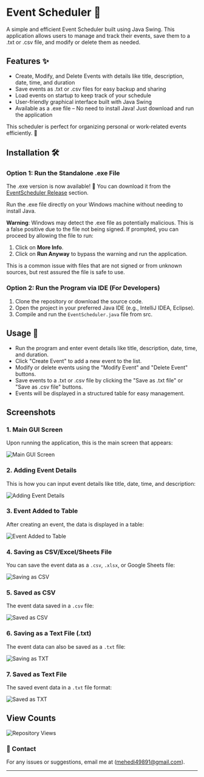 # Event Scheduler 📅

A simple and efficient Event Scheduler built using Java Swing. This application allows users to manage and track their events, save them to a .txt or .csv file, and modify or delete them as needed.

## Features ✨

- Create, Modify, and Delete Events with details like title, description, date, time, and duration
- Save events as .txt or .csv files for easy backup and sharing
- Load events on startup to keep track of your schedule
- User-friendly graphical interface built with Java Swing
- Available as a .exe file – No need to install Java! Just download and run the application

This scheduler is perfect for organizing personal or work-related events efficiently. 🚀

## Installation 🛠️

### Option 1: Run the Standalone .exe File
The .exe version is now available! 🎉 You can download it from the [EventScheduler Release](https://github.com/Mahdi767/Event-Scheduler/releases/tag/EventScheduler) section.

Run the .exe file directly on your Windows machine without needing to install Java.

**Warning**: Windows may detect the .exe file as potentially malicious. This is a false positive due to the file not being signed. If prompted, you can proceed by allowing the file to run:

1. Click on **More Info**.
2. Click on **Run Anyway** to bypass the warning and run the application.

This is a common issue with files that are not signed or from unknown sources, but rest assured the file is safe to use.

### Option 2: Run the Program via IDE (For Developers)
1. Clone the repository or download the source code.
2. Open the project in your preferred Java IDE (e.g., IntelliJ IDEA, Eclipse).
3. Compile and run the `EventScheduler.java` file from src.

## Usage 🚀
- Run the program and enter event details like title, description, date, time, and duration.
- Click "Create Event" to add a new event to the list.
- Modify or delete events using the "Modify Event" and "Delete Event" buttons.
- Save events to a .txt or .csv file by clicking the "Save as .txt file" or "Save as .csv file" buttons.
- Events will be displayed in a structured table for easy management.


## Screenshots
### 1. **Main GUI Screen**  
Upon running the application, this is the main screen that appears:  

![Main GUI Screen](https://raw.githubusercontent.com/Mahdi767/Event-Scheduler/main/Event%20Scheduler/src/Main1.png)

### 2. **Adding Event Details**  
This is how you can input event details like title, date, time, and description: 

![Adding Event Details](https://raw.githubusercontent.com/Mahdi767/Event-Scheduler/main/Event%20Scheduler/src/data%20adding.png)

### 3. **Event Added to Table**  
After creating an event, the data is displayed in a table:  

![Event Added to Table](https://raw.githubusercontent.com/Mahdi767/Event-Scheduler/main/Event%20Scheduler/src/added%20data.png)

### 4. **Saving as CSV/Excel/Sheets File**  
You can save the event data as a `.csv`, `.xlsx`, or Google Sheets file:  

![Saving as CSV](https://raw.githubusercontent.com/Mahdi767/Event-Scheduler/main/Event%20Scheduler/src/Saving%20as%20.csv.png)

### 5. **Saved as CSV**  
The event data saved in a `.csv` file:  

![Saved as CSV](https://raw.githubusercontent.com/Mahdi767/Event-Scheduler/main/Event%20Scheduler/src/saved%20as%20.csv.png)

### 6. **Saving as a Text File (.txt)**  
The event data can also be saved as a `.txt` file:  

![Saving as TXT](https://raw.githubusercontent.com/Mahdi767/Event-Scheduler/main/Event%20Scheduler/src/saving%20as%20.txt.png)

### 7. **Saved as Text File**  
The saved event data in a `.txt` file format:  

![Saved as TXT](https://raw.githubusercontent.com/Mahdi767/Event-Scheduler/main/Event%20Scheduler/src/saved%20as%20.txt.png)

## View Counts
![Repository Views](https://komarev.com/ghpvc/?username=Mahdi767&repo=Event-Scheduler&label=Repository+Views&color=blue&style=flat)

### 📧 Contact

For any issues or suggestions, email me at (mehedi49891@gmail.com).

---

